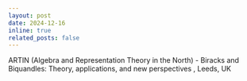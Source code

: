 ```yaml
---
layout: post
date: 2024-12-16
inline: true
related_posts: false
---
```


ARTIN (Algebra and Representation Theory in the North)  - Biracks and Biquandles: Theory, applications, and new perspectives , Leeds, UK



